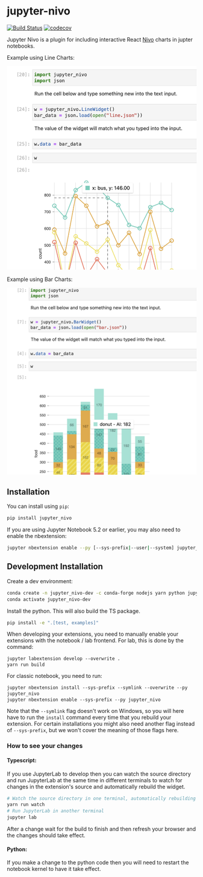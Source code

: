 
# jupyter-nivo

[![Build Status](https://travis-ci.org/kike/jupyter-nivo.svg?branch=master)](https://travis-ci.org/kike/jupyter_nivo)
[![codecov](https://codecov.io/gh/kike/jupyter-nivo/branch/master/graph/badge.svg)](https://codecov.io/gh/kike/jupyter-nivo)


Jupyter Nivo is a plugin for including interactive React [Nivo](https://nivo.rocks) charts in jupter notebooks.

Example using Line Charts:

![image](examples/line.png)

Example using Bar Charts:

![image](examples/bar.png)


## Installation

You can install using `pip`:

```bash
pip install jupyter_nivo
```

If you are using Jupyter Notebook 5.2 or earlier, you may also need to enable
the nbextension:
```bash
jupyter nbextension enable --py [--sys-prefix|--user|--system] jupyter_nivo
```

## Development Installation

Create a dev environment:
```bash
conda create -n jupyter_nivo-dev -c conda-forge nodejs yarn python jupyterlab
conda activate jupyter_nivo-dev
```

Install the python. This will also build the TS package.
```bash
pip install -e ".[test, examples]"
```

When developing your extensions, you need to manually enable your extensions with the
notebook / lab frontend. For lab, this is done by the command:

```
jupyter labextension develop --overwrite .
yarn run build
```

For classic notebook, you need to run:

```
jupyter nbextension install --sys-prefix --symlink --overwrite --py jupyter_nivo
jupyter nbextension enable --sys-prefix --py jupyter_nivo
```

Note that the `--symlink` flag doesn't work on Windows, so you will here have to run
the `install` command every time that you rebuild your extension. For certain installations
you might also need another flag instead of `--sys-prefix`, but we won't cover the meaning
of those flags here.

### How to see your changes
#### Typescript:
If you use JupyterLab to develop then you can watch the source directory and run JupyterLab at the same time in different
terminals to watch for changes in the extension's source and automatically rebuild the widget.

```bash
# Watch the source directory in one terminal, automatically rebuilding when needed
yarn run watch
# Run JupyterLab in another terminal
jupyter lab
```

After a change wait for the build to finish and then refresh your browser and the changes should take effect.

#### Python:
If you make a change to the python code then you will need to restart the notebook kernel to have it take effect.
